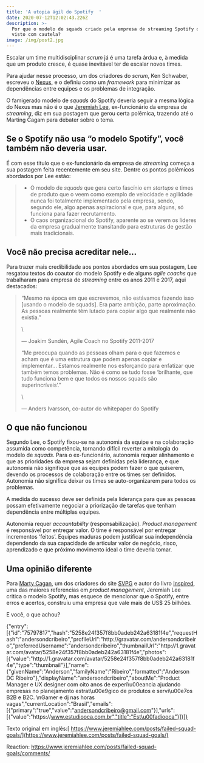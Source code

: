```yaml
---
title: 'A utopia ágil do Spotify  '
date: 2020-07-12T12:02:43.226Z
description: >-
  Por que o modelo de squads criado pela empresa de streaming Spotify deve ser
  visto com cautela?
image: /img/post2.jpg
---
```

Escalar um time multidisciplinar _scrum_ já é uma tarefa árdua e, à medida que um produto cresce, é quase inevitável ter de escalar novos times. 

Para ajudar nesse processo, um dos criadores do _scrum_, Ken Schwaber, escreveu o [Nexus](https://www.scrum.org/resources/nexus-guide), e o definiu como um _framework_ para minimizar as dependências entre equipes e os problemas de integração. 

O famigerado modelo de _squads_ do Spotify deveria seguir a mesma lógica do Nexus mas não é o   que [Jeremiah Lee](https://www.jeremiahlee.com/posts/failed-squad-goals/), ex-funcionário da empresa de _streaming_, diz em sua  postagem que gerou certa polêmica, trazendo até o Marting Cagam para debater sobre  o tema. 

## Se o Spotify não usa “o modelo Spotify”, você também não deveria usar.

É com esse titulo que o ex-funcionário da empresa de _streaming_ começa a sua postagem feita recentemente em seu site. Dentre os pontos polêmicos abordados por Lee estão:

> * O modelo de _squads_ que gera certo fascínio em _startups_ e times de produto que o veem como exemplo de velocidade e agilidade nunca foi totalmente implementado pela empresa, sendo, segundo ele, algo apenas aspiracional e que, para alguns, só funciona para fazer recrutamento.
> * O caos organizacional do Spotify, aparente ao se verem os líderes da empresa gradualmente transitando para estruturas de gestão mais tradicionais.

## Você não precisa acreditar nele…

Para trazer mais credibilidade aos pontos abordados em sua postagem, Lee resgatou textos do coautor do modelo Spotify e de alguns _agile coachs_ que trabalharam para empresa de _streaming_ entre os anos 2011 e 2017, aqui destacados: 

> “Mesmo na época em que escrevemos, não estávamos fazendo isso \[usando o modelo de squads]. Era parte ambição, parte aproximação. As pessoas realmente têm lutado para copiar algo que realmente não existia.”
>
> \
>
> — Joakim Sundén, Agile Coach no Spotify 2011-2017
>
> “Me preocupa quando as pessoas olham para o que fazemos e acham que é uma estrutura que podem apenas copiar e implementar… Estamos realmente nos esforçando para enfatizar que também temos problemas. Não é como se tudo fosse ‘brilhante, que tudo funciona bem e que todos os nossos squads são superincríveis’.”
>
> \
>
> — Anders Ivarsson, co-autor do whitepaper do Spotify

## O que não funcionou

Segundo Lee, o Spotify fixou-se na autonomia da equipe e na colaboração assumida como competência, tornando difícil reverter a mitologia do modelo de _squads_. Para o ex-funcionário, autonomia requer alinhamento e que as prioridades da empresa sejam definidas pela liderança, e que autonomia não signifique que as equipes podem fazer o que quiserem, devendo os processos de colaboração entre os times ser definidos. Autonomia não significa deixar os times se auto-organizarem para todos os problemas.

A medida do sucesso deve ser  definida pela liderança para que as pessoas possam efetivamente negociar a priorização de tarefas que tenham dependência entre múltiplas equipes.

Autonomia requer _accountability_ (responsabilização). _Product management_ é responsável por entregar valor. O time é responsável por entregar incrementos ‘feitos’. Equipes maduras podem justificar sua independência dependendo da sua capacidade de articular valor de negócio, risco, aprendizado e que próximo movimento ideal o time deveria tomar. 

## Uma opinião diferente

Para [Marty Cagan](https://svpg.com/our-team/#marty), um dos criadores do site [SVPG](https://svpg.com/spotify-vs-fitbit/) e autor do livro [Inspired](https://svpg.com/inspired-how-to-create-products-customers-love/), uma das maiores referencias em _product management_, Jeremiah Lee critica o modelo Spotify, mas esquece de mencionar que o Spotify, entre erros e acertos, construiu uma empresa que vale mais de US$ 25 bilhões. 

E você, o que achou? 



{"entry":\[{"id":"75797817","hash":"5258e24f357f8bb0adeb242a63181f4e","requestHash":"andersondcribeiro","profileUrl":"http:\/\/gravatar.com\/andersondcribeiro","preferredUsername":"andersondcribeiro","thumbnailUrl":"http:\/\/1.gravatar.com\/avatar\/5258e24f357f8bb0adeb242a63181f4e","photos":[{"value":"http:\/\/1.gravatar.com\/avatar\/5258e24f357f8bb0adeb242a63181f4e","type":"thumbnail"}],"name":{"givenName":"Anderson","familyName":"Ribeiro","formatted":"Anderson DC Ribeiro"},"displayName":"andersondcribeiro","aboutMe":"Product Manager e UX designer com oito anos de experi\u00eancia ajudando empresas no planejamento estrat\u00e9gico de produtos e servi\u00e7os B2B e B2C. \nGamer e dj nas horas vagas","currentLocation":"Brasil","emails":\[{"primary":"true","value":"andersondcribeiro@gmail.com"}],"urls":\[{"value":"https:\/\/www.estudiooca.com.br","title":"Est\u00fadiooca"}]}]}



Texto original em inglês:[ https://www.jeremiahlee.com/posts/failed-squad-goals/](https://www.jeremiahlee.com/posts/failed-squad-goals/)

Reaction: <https://www.jeremiahlee.com/posts/failed-squad-goals/comments/>

